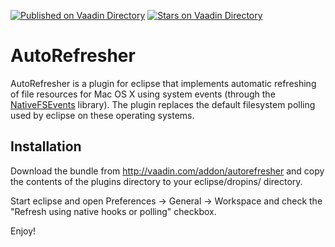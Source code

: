 [![Published on Vaadin  Directory](https://img.shields.io/badge/Vaadin%20Directory-published-00b4f0.svg)](https://vaadin.com/directory/component/autorefresher)
[![Stars on Vaadin Directory](https://img.shields.io/vaadin-directory/star/autorefresher.svg)](https://vaadin.com/directory/component/autorefresher)

AutoRefresher
=============
AutoRefresher is a plugin for eclipse that implements automatic refreshing of file resources for Mac OS X using system events (through the [NativeFSEvents](https://github.com/zch/NativeFSEvents) library). The plugin replaces the default filesystem polling used by eclipse on these operating systems.

Installation
------------
Download the bundle from http://vaadin.com/addon/autorefresher and copy the contents of the plugins directory to your eclipse/dropins/ directory.

Start eclipse and open Preferences -> General -> Workspace and check the "Refresh using native hooks or polling" checkbox.

Enjoy!
